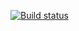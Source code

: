 [![Build status](https://ci.appveyor.com/api/projects/status/8adj9mmy7yda1wmu?svg=true)](https://ci.appveyor.com/project/cat-e/aqa-2-3-2-test-mode)
